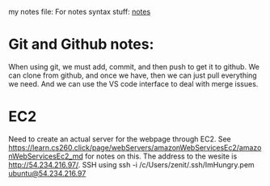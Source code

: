 my notes file:
For notes syntax stuff: [notes](https://docs.github.com/en/get-started/writing-on-github/getting-started-with-writing-and-formatting-on-github/basic-writing-and-formatting-syntax)

# Git and Github notes:
When using git, we must add, commit, and then push to get it to github. We can clone from github, and once we have, then we can just pull everything we need. And we can use the VS code interface to deal with merge issues.

# EC2
Need to create an actual server for the webpage through EC2. See https://learn.cs260.click/page/webServers/amazonWebServicesEc2/amazonWebServicesEc2_md for notes on this. The address to the wesite is http://54.234.216.97/. SSH using ssh -i /c/Users/zenit/.ssh/ImHungry.pem ubuntu@54.234.216.97
